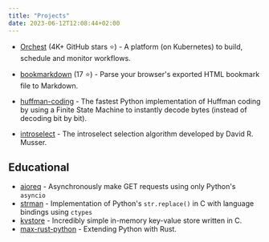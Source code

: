 ```yaml
---
title: "Projects"
date: 2023-06-12T12:08:44+02:00
---
```


*   [Orchest](https://github.com/orchest/orchest) (4K+ GitHub stars ⭐) - A platform (on
    Kubernetes) to build, schedule and monitor workflows.

*   [bookmarkdown](https://github.com/yannickperrenet/bookmarkdown) (17 ⭐) - Parse your browser's exported
    HTML bookmark file to Markdown.

*   [huffman-coding](https://github.com/yannickperrenet/huffman-coding) - The fastest Python
    implementation of Huffman coding by using a Finite State Machine to instantly decode bytes
    (instead of decoding bit by bit).

*   [introselect](https://github.com/yannickperrenet/introselect) - The introselect selection
    algorithm developed by David R. Musser.

## Educational

*   [aioreq](https://github.com/yannickperrenet/aioreq) - Asynchronously make GET requests using only
    Python's `asyncio`
*   [strman](https://github.com/yannickperrenet/strman) - Implementation of Python's `str.replace()`
    in C with language bindings using `ctypes`
*   [kvstore](https://github.com/yannickperrenet/kvstore) - Incredibly simple in-memory key-value
    store written in C.
*   [max-rust-python](https://github.com/yannickperrenet/max-rust-python) - Extending Python with
    Rust.
